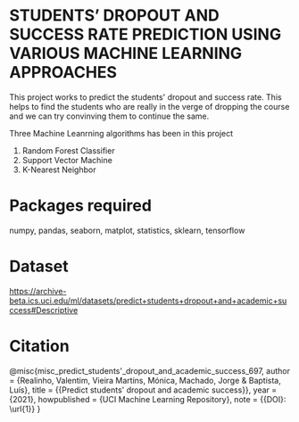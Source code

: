 # STUDENTS’ DROPOUT AND SUCCESS RATE PREDICTION USING VARIOUS MACHINE LEARNING APPROACHES

This project works to predict the students' dropout and success rate. This helps to find the students who are really in the verge of dropping the course and we can try convinving them to continue the same.

Three Machine Leanrning algorithms has been in this project
1) Random Forest Classifier
2) Support Vector Machine
3) K-Nearest Neighbor

# Packages required
numpy, pandas, seaborn, matplot, statistics, sklearn, tensorflow

# Dataset 
https://archive-beta.ics.uci.edu/ml/datasets/predict+students+dropout+and+academic+success#Descriptive

# Citation
@misc{misc_predict_students'_dropout_and_academic_success_697,
  author       = {Realinho, Valentim, Vieira Martins, Mónica, Machado, Jorge & Baptista, Luís},
  title        = {{Predict students' dropout and academic success}},
  year         = {2021},
  howpublished = {UCI Machine Learning Repository},
  note         = {{DOI}: \url{1}}
}

